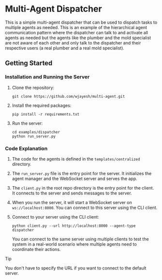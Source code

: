 # Multi-Agent Dispatcher

This is a simple multi-agent dispatcher that can be used to dispatch tasks to multiple agents as needed. This is an example of the hierarchical agent communication pattern where the dispatcher can talk to and activate all agents as needed but the agents like the plumber and the mold specialist are not aware of each other and only talk to the dispatcher and their respective users (a real plumber and a real mold specialist).

## Getting Started

### Installation and Running the Server

1. Clone the repository:
   ```
   git clone https://github.com/wjayesh/multi-agent.git
   ```

2. Install the required packages:
   ```
   pip install -r requirements.txt
   ```

3. Run the server:
   ```
   cd examples/dispatcher
   python run_server.py
   ```

### Code Explanation

1. The code for the agents is defined in the `templates/centralized` directory.

2. The `run_server.py` file is the entry point for the server. It initializes the agent manager and the WebSocket server and serves the app.

3. The `client.py` in the root repo directory is the entry point for the client. It connects to the server and sends messages to the server.

4. When you run the server, it will start a WebSocket server on `ws://localhost:8000`. You can connect to this server using the CLI client.

5. Connect to your server using the CLI client:
   ```
   python client.py --url http://localhost:8000 --agent-type dispatcher
   ```
   You can connect to the same server using multiple clients to test the system in a real-world scenario where multiple agents need to coordinate their actions.

> [!TIP]
> You don't have to specify the URL if you want to connect to the default server.
